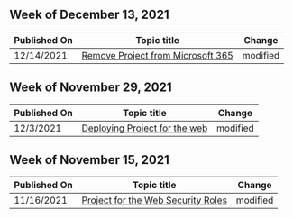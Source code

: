 <!-- This file is generated automatically each week. Changes made to this file will be overwritten.-->



## Week of December 13, 2021


| Published On |Topic title | Change |
|------|------------|--------|
| 12/14/2021 | [Remove Project from Microsoft 365](/project-for-the-web/remove-roadmap-from-office-365) | modified |


## Week of November 29, 2021


| Published On |Topic title | Change |
|------|------------|--------|
| 12/3/2021 | [Deploying Project for the web](/project-for-the-web/deploying-project) | modified |


## Week of November 15, 2021


| Published On |Topic title | Change |
|------|------------|--------|
| 11/16/2021 | [Project for the Web Security Roles](/project-for-the-web/project-for-the-web-security-roles) | modified |
